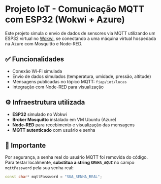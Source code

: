 # Projeto IoT - Comunicação MQTT com ESP32 (Wokwi + Azure)

Este projeto simula o envio de dados de sensores via MQTT utilizando um ESP32 virtual no [Wokwi](https://wokwi.com), se conectando a uma máquina virtual hospedada na Azure com Mosquitto e Node-RED.

## ✅ Funcionalidades
- Conexão Wi-Fi simulada
- Envio de dados simulados (temperatura, umidade, pressão, altitude)
- Mensagens publicadas no tópico MQTT: `fiap/iot/lucas`
- Integração com Node-RED para visualização

## ⚙️ Infraestrutura utilizada
- **ESP32** simulado no Wokwi
- **Broker Mosquitto** instalado em VM Ubuntu (Azure)
- **Node-RED** para recebimento e visualização das mensagens
- **MQTT autenticado** com usuário e senha

## 🚧 Importante
Por segurança, a senha real do usuário MQTT foi removida do código.  
Para testar localmente, **substitua a string `SENHA_AQUI`** no campo `mqttPassword` pela sua senha real:

```cpp
const char* mqttPassword = "SUA_SENHA_REAL";
